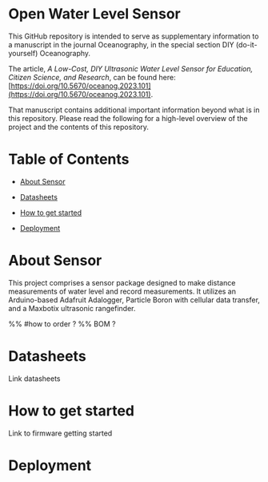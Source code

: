 # Open Water Level Sensor 

This GitHub repository is intended to serve as supplementary information to a manuscript in the journal Oceanography, in the special section DIY (do-it-yourself) Oceanography.  

  

The article, *A Low-Cost, DIY Ultrasonic Water Level Sensor for Education, Citizen Science, and Research*, can be found here: [https://doi.org/10.5670/oceanog.2023.101](https://doi.org/10.5670/oceanog.2023.101). 

  

That manuscript contains additional important information beyond what is in this repository. Please read the following for a high-level overview of the project and the contents of this repository. 

 

 

# Table of Contents 

- [About Sensor](#about-sensor) 

- [Datasheets](#Datasheets) 

- [How to get started](#How-to-get-started)

- [Deployment](#Deployment)

 

# About Sensor 

This project comprises a sensor package designed to make distance measurements of water level and record measurements. It utilizes an Arduino-based Adafruit Adalogger, Particle Boron with cellular data transfer, and a Maxbotix ultrasonic rangefinder. 

%% #how to order ? 
%% BOM  ?
 

 

# Datasheets  

Link datasheets 

 

 

# How to get started 

Link to firmware getting started 

 

# Deployment  

